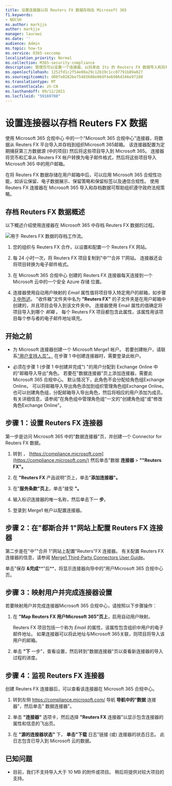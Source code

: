 ```yaml
---
title: 设置连接器以将 Reuters FX 数据存档在 Microsoft 365
f1.keywords:
- NOCSH
ms.author: markjjo
author: markjjo
manager: laurawi
ms.date: ''
audience: Admin
ms.topic: how-to
ms.service: O365-seccomp
localization_priority: Normal
ms.collection: M365-security-compliance
description: 管理员可以设置一个连接器，以将来自 Its 的 Reuters FX 数据导入和存档到Microsoft 365。 此连接器允许您将来自第三方数据源的数据存档到 Microsoft 365。 在存档此数据后，可以使用合规性功能（如合法保留、内容搜索和保留策略）管理第三方数据。
ms.openlocfilehash: 1252fd1c2f54e08a29c12b19c1cc07791b89a027
ms.sourcegitcommit: d08fe0282be75483608e96df4e6986d346e97180
ms.translationtype: MT
ms.contentlocale: zh-CN
ms.lasthandoff: 09/12/2021
ms.locfileid: "59169708"
---
```

# <a name="set-up-a-connector-to-archive-reuters-fx-data"></a>设置连接器以存档 Reuters FX 数据

使用 Microsoft 365 合规中心 中的一个"Microsoft 365 合规中心"连接器，将数据从 Reuters FX 平台导入并存档到组织Microsoft 365邮箱。 该连接器配置为定期捕获第[](https://globanet.com/reuters-fx/)三方数据源 (中的项目) 然后将这些项目导入到 Microsoft 365。 连接器将货币和汇率从 Reuters FX 帐户转换为电子邮件格式，然后将这些项目导入 Microsoft 365 中的用户邮箱。

在将 Reuters FX 数据存储在用户邮箱中后，可以应用 Microsoft 365 合规性功能，如诉讼保留、电子数据展示、保留策略和保留标签以及通信合规性。 使用 Reuters FX 连接器在 Microsoft 365 导入和存档数据可帮助组织遵守政府法规策略。

## <a name="overview-of-archiving-reuters-fx-data"></a>存档 Reuters FX 数据概述

以下概述介绍使用连接器在 Microsoft 365 中存档 Reuters FX 数据的过程。

![用于 Reuters FX 数据的存档工作流。](../media/ReutersFXConnectorWorkflow.png)

1. 您的组织与 Reuters FX 合作，以设置和配置一个 Reuters FX 网站。

2. 每 24 小时一次，将 Reuters FX 项目复制到"中""合并 1"网站。 连接器还会将项目转换为电子邮件格式。

3. 在 Microsoft 365 合规中心 创建的 Reuters FX 连接器每天连接到一个 Microsoft 云中的一个安全 Azure 存储 位置。

4. 连接器使用自动用户映射的 *Email* 属性值将项目导入特定用户的邮箱，如步骤 [3 中所述](#step-3-map-users-and-complete-the-connector-setup)。 "收件箱"文件夹中名为 **"Reuters FX"** 的子文件夹是在用户邮箱中创建的，并且项目会导入到该文件夹中。 连接器使用 Email 属性的值确定将项目导入到哪个 *邮箱* 。 每个 Reuters FX 项目都包含此属性，该属性用该项目每个参与者的电子邮件地址填充。

## <a name="before-you-begin"></a>开始之前

- 为 Microsoft 连接器创建一个 Microsoft Merge1 帐户。 若要创建帐户，请联系["用户支持人员"。](https://globanet.com/contact-us) 在步骤 1 中创建连接器时，需要登录此帐户。

- 必须在步骤 1 (步骤 1 中创建并完成") "的用户分配到 Exchange Online 中的"邮箱导入导出"角色。 若要在"数据连接器"页上添加连接器，需要此Microsoft 365 合规中心。 默认情况下，此角色不会分配给角色组Exchange Online。 可以将邮箱导入导出角色添加到组织管理角色组Exchange Online。 也可以创建角色组，分配邮箱导入导出角色，然后将相应的用户添加为成员。 有关详细信息，请参阅"在角色[](/Exchange/permissions-exo/role-groups#create-role-groups)组中管理角色组[](/Exchange/permissions-exo/role-groups#modify-role-groups)"一文的"创建角色组"或"修改角色Exchange Online"。

## <a name="step-1-set-up-the-reuters-fx-connector"></a>步骤 1：设置 Reuters FX 连接器

第一步是访问 Microsoft 365 中的"数据连接器"页，并创建一个 Connector for Reuters FX 数据。

1. 转到 ， [https://compliance.microsoft.com](https://compliance.microsoft.com/) 然后单击"数据 **连接器**  >  **""Reuters FX"。**

2. 在 **"Reuters FX** 产品说明"页上，单击"**添加连接器"。**

3. 在"**服务条款"页上**，单击"接受 **"。**

4. 输入标识连接器的唯一名称，然后单击下一 **步**。

5. 登录到 Merge1 帐户以配置连接器。

## <a name="step-2-configure-the-reuters-fx-connector-on-the-veritas-merge1-site"></a>步骤 2：在"都斯合并 1"网站上配置 Reuters FX 连接器

第二步是在"中""合并 1"网站上配置"Reuters"FX 连接器。 有关配置 Reuters FX 连接器的信息，请参阅 [Merge1 Third-Party Connectors User Guide](https://docs.ms.merge1.globanetportal.com/Merge1%20Third-Party%20Connectors%20Reuters%20FX%20User%20Guide%20.pdf)。

单击"保存 **&完成****"后**，将显示连接器向导中的"用户Microsoft 365 合规中心页。

## <a name="step-3-map-users-and-complete-the-connector-setup"></a>步骤 3：映射用户并完成连接器设置

若要映射用户并完成连接器Microsoft 365 合规中心，请按照以下步骤操作：

1. 在 **"Map Reuters FX 用户Microsoft 365"页上**，启用自动用户映射。

   Reuters FX 项目包括一个称为 *Email* 的属性，该属性包含组织中用户的电子邮件地址。 如果连接器可以将此地址与Microsoft 365关联，则项目将导入该用户的邮箱。

2. 单击 **"下** 一步"，查看设置，然后转到"数据连接器"页以查看新连接器的导入过程的进度。

## <a name="step-4-monitor-the-reuters-fx-connector"></a>步骤 4：监视 Reuters FX 连接器

创建 Reuters FX 连接器后，可以查看该连接器在 Microsoft 365 合规中心。

1. 转到左侧 <https://compliance.microsoft.com/> 导航 **导航中的"数据** 连接器"，然后单击" 数据连接器"。

2. 单击 **"连接器"** 选项卡，然后选择 **"Reuters FX** 连接器"以显示包含连接器的属性和信息的飞出页。

3. 在 **"源的连接器状态"** 下， **单击"下载** 日志"链接 (或) 连接器的状态日志。 此日志包含已导入到 Microsoft 云的数据。

## <a name="known-issues"></a>已知问题

- 目前，我们不支持导入大于 10 MB 的附件或项目。 稍后将提供对较大项目的支持。